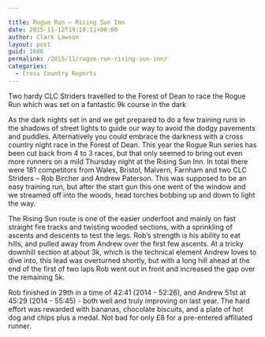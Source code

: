 ```yaml
---

title: Rogue Run – Rising Sun Inn
date: 2015-11-12T19:18:11+00:00
author: Clark Lawson
layout: post
guid: 1686
permalink: /2015/11/rogue-run-rising-sun-inn/
categories:
  - Cross Country Reports
---
```

Two hardy CLC Striders travelled to the Forest of Dean to race the Rogue Run which was set on a fantastic 9k course in the dark<!--more-->

As the dark nights set in and we get prepared to do a few training runs in the shadows of street lights to guide our way to avoid the dodgy pavements and puddles. Alternatively you could embrace the darkness with a cross country night race in the Forest of Dean. This year the Rogue Run series has been cut back from 4 to 3 races, but that only seemed to bring out even more runners on a mild Thursday night at the Rising Sun Inn. In total there were 181 competitors from Wales, Bristol, Malvern, Farnham and two CLC Striders – Rob Bircher and Andrew Paterson. This was supposed to be an easy training run, but after the start gun this one went of the window and we streamed off into the woods, head torches bobbing up and down to light the way. 

The Rising Sun route is one of the easier underfoot and mainly on fast straight fire tracks and twisting wooded sections, with a sprinkling of ascents and descents to test the legs. Rob’s strength is his ability to eat hills, and pulled away from Andrew over the first few ascents. At a tricky downhill section at about 3k, which is the technical element Andrew loves to dive into, this lead was overturned shortly, but with a long hill ahead at the end of the first of two laps Rob went out in front and increased the gap over the remaining 5k.

Rob finished in 29th in a time of 42:41 (2014 - 52:26), and Andrew 51st at 45:29 (2014 - 55:45) - both well and truly improving on last year. The hard effort was rewarded with bananas, chocolate biscuits, and a plate of hot dog and chips plus a medal. Not bad for only £8 for a pre-entered affiliated runner.

